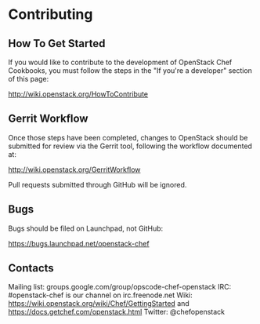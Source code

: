 Contributing
============

How To Get Started
------------------

If you would like to contribute to the development of OpenStack Chef Cookbooks,
you must follow the steps in the "If you're a developer"
section of this page:

   http://wiki.openstack.org/HowToContribute

Gerrit Workflow
---------------

Once those steps have been completed, changes to OpenStack
should be submitted for review via the Gerrit tool, following
the workflow documented at:

   http://wiki.openstack.org/GerritWorkflow

Pull requests submitted through GitHub will be ignored.

Bugs
----

Bugs should be filed on Launchpad, not GitHub:

   https://bugs.launchpad.net/openstack-chef

Contacts
--------

Mailing list: groups.google.com/group/opscode-chef-openstack
IRC: #openstack-chef is our channel on irc.freenode.net
Wiki: https://wiki.openstack.org/wiki/Chef/GettingStarted and https://docs.getchef.com/openstack.html
Twitter: @chefopenstack
